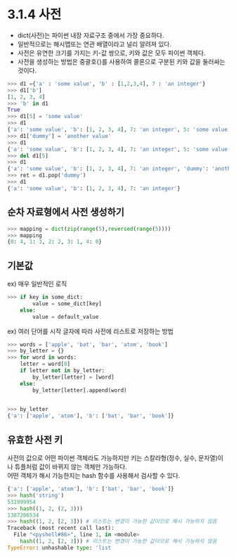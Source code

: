 # 3.1.4 사전  
* dict(사전)는 파이썬 내장 자료구조 중에서 가장 중요하다.  
* 일반적으로는 해시맵또는 연관 배열이라고 널리 알려져 있다.  
* 사전은 유연한 크기를 가지는 키-값 쌍으로, 키와 값은 모두 파이썬 객체다.  
* 사전을 생성하는 방법은 중괄호{}를 사용하여 콜론으로 구분된 키와 값을 둘러싸는 것이다.  

```python
>>> d1 ={'a' : 'some value', 'b' : [1,2,3,4], 7 : 'an integer'}
>>> d1['b']
[1, 2, 3, 4]
>>> 'b' in d1
True
>>> d1[5] = 'some value'
>>> d1
{'a': 'some value', 'b': [1, 2, 3, 4], 7: 'an integer', 5: 'some value'}
>>> d1['dummy'] = 'another value'
>>> d1
{'a': 'some value', 'b': [1, 2, 3, 4], 7: 'an integer', 5: 'some value', 'dummy': 'another value'}
>>> del d1[5]
>>> d1
{'a': 'some value', 'b': [1, 2, 3, 4], 7: 'an integer', 'dummy': 'another value'}
>>> ret = d1.pop('dummy')
>>> d1
{'a': 'some value', 'b': [1, 2, 3, 4], 7: 'an integer'}
```

## 순차 자료형에서 사전 생성하기  
```python
>>> mapping = dict(zip(range(5),reversed(range(5))))
>>> mapping
{0: 4, 1: 3, 2: 2, 3: 1, 4: 0}
```

## 기본값
ex) 매우 일반적인 로직
```python
>>> if key in some_dict:
	    value = some_dict[key]
    else:
	    value = default_value
```
ex) 여러 단어를 시작 글자에 따라 사전에 리스트로 저장하는 방법
```python
>>> words = ['apple', 'bat', 'bar', 'atom', 'book']
>>> by_letter = {}
>>> for word in words:
	letter = word[0]
	if letter not in by_letter:
		by_letter[letter] = [word]
	else:
		by_letter[letter].append(word)

		
>>> by_letter
{'a': ['apple', 'atom'], 'b': ['bat', 'bar', 'book']}
```

## 유효한 사전 키
사전의 값으로 어떤 파이썬 객체라도 가능하지만 키는 스칼라형(정수, 실수, 문자열)이나 튜플처럼 값이 바뀌지 않는 객체만 가능하다.  
어떤 객체가 해시 가능한지는 hash 함수를 사용해서 검사할 수 있다.
```python
{'a': ['apple', 'atom'], 'b': ['bat', 'bar', 'book']}
>>> hash('string')
531999954
>>> hash((1, 2, (2, 3)))
1387206534
>>> hash((1, 2, [2, 3])) # 리스트는 변경이 가능한 값이므로 해시 가능하지 않음
Traceback (most recent call last):
  File "<pyshell#86>", line 1, in <module>
    hash((1, 2, [2, 3])) # 리스트는 변경이 가능한 값이므로 해시 가능하지 않음
TypeError: unhashable type: 'list
```
